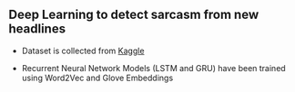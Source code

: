  
## Deep Learning to detect sarcasm from new headlines  


* Dataset is collected from [Kaggle](https://www.kaggle.com/datasets/rmisra/news-headlines-dataset-for-sarcasm-detection)

* Recurrent Neural Network Models (LSTM and GRU) have been trained using Word2Vec and Glove Embeddings

